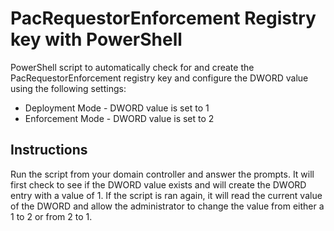 # PacRequestorEnforcement Registry key with PowerShell

PowerShell script to automatically check for and create the PacRequestorEnforcement registry key and configure the DWORD value using the following settings:

- Deployment Mode - DWORD value is set to 1
- Enforcement Mode - DWORD value is set to 2

## Instructions

Run the script from your domain controller and answer the prompts. It will first check to see if the DWORD value exists and will create the DWORD entry with a value of 1. If the script is ran again, it will read the current value of the DWORD and allow the administrator to change the value from either a 1 to 2 or from 2 to 1.
